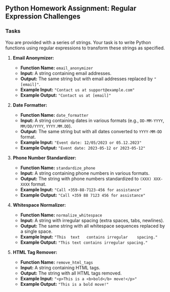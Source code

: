 ## Python Homework Assignment: Regular Expression Challenges

### Tasks
You are provided with a series of strings. Your task is to write Python functions using regular expressions to transform these strings as specified.

1. **Email Anonymizer:**
    - **Function Name:** `email_anonymizer`
    - **Input:** A string containing email addresses.
    - **Output:** The same string but with email addresses replaced by `"[email]"`.
    - **Example Input:** `"Contact us at support@example.com"`
    - **Example Output:** `"Contact us at [email]"`

2. **Date Formatter:**
    - **Function Name:** `date_formatter`
    - **Input:** A string containing dates in various formats (e.g., `DD-MM-YYYY`, `MM/DD/YYYY`, `YYYY.MM.DD`).
    - **Output:** The same string but with all dates converted to `YYYY-MM-DD` format.
    - **Example Input:** `"Event date: 12/05/2023 or 05.12.2023"`
    - **Example Output:** `"Event date: 2023-05-12 or 2023-05-12"`

3. **Phone Number Standardizer:**
    - **Function Name:** `standardize_phone`
    - **Input:** A string containing phone numbers in various formats.
    - **Output:** The string with phone numbers standardized to `(XXX) XXX-XXXX` format.
    - **Example Input:** `"Call +359-88-7123-456 for assistance"`
    - **Example Output:** `"Call +359 88 7123 456 for assistance"`

4. **Whitespace Normalizer:**
    - **Function Name:** `normalize_whitespace`
    - **Input:** A string with irregular spacing (extra spaces, tabs, newlines).
    - **Output:** The same string with all whitespace sequences replaced by a single space.
    - **Example Input:** `"This  text   contains irregular    spacing."`
    - **Example Output:** `"This text contains irregular spacing."`

5. **HTML Tag Remover:**
    - **Function Name:** `remove_html_tags`
    - **Input:** A string containing HTML tags.
    - **Output:** The string with all HTML tags removed.
    - **Example Input:** `"<p>This is a <b>bold</b> move!</p>"`
    - **Example Output:** `"This is a bold move!"`
